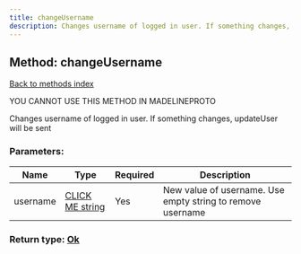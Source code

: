 ```yaml
---
title: changeUsername
description: Changes username of logged in user. If something changes, updateUser will be sent
---
```

## Method: changeUsername  
[Back to methods index](index.md)


YOU CANNOT USE THIS METHOD IN MADELINEPROTO


Changes username of logged in user. If something changes, updateUser will be sent

### Parameters:

| Name     |    Type       | Required | Description |
|----------|---------------|----------|-------------|
|username|[CLICK ME string](../types/string.md) | Yes|New value of username. Use empty string to remove username|


### Return type: [Ok](../types/Ok.md)


